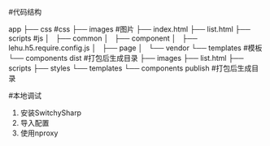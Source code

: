 #代码结构

app
├── css #css
├── images #图片
├── index.html
├── list.html
├── scripts #js
│   ├── common
│   ├── component
│   ├── lehu.h5.require.config.js
│   ├── page
│   └── vendor
└── templates #模板
    └── components
dist #打包后生成目录
├── images
├── list.html
├── scripts
├── styles
└── templates
    └── components
publish #打包后生成目录

#本地调试
1. 安装SwitchySharp
2. 导入配置
3. 使用nproxy
